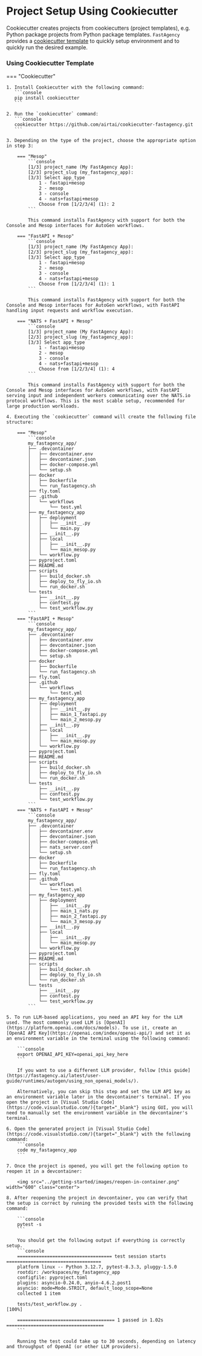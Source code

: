 # Project Setup Using Cookiecutter

Cookiecutter creates projects from cookiecutters (project templates), e.g. Python package projects from Python package templates. `FastAgency` provides a [cookiecutter template](https://github.com/airtai/cookiecutter-fastagency) to quickly setup environment and to quickly run the desired example.

### Using Cookiecutter Template

=== "Cookiecutter"

    1. Install Cookiecutter with the following command:
       ```console
       pip install cookiecutter
       ```

    2. Run the `cookiecutter` command:
       ```console
       cookiecutter https://github.com/airtai/cookiecutter-fastagency.git
       ```

    3. Depending on the type of the project, choose the appropriate option in step 3:

        === "Mesop"
            ```console
            [1/3] project_name (My FastAgency App):
            [2/3] project_slug (my_fastagency_app):
            [3/3] Select app_type
                1 - fastapi+mesop
                2 - mesop
                3 - console
                4 - nats+fastapi+mesop
                Choose from [1/2/3/4] (1): 2
            ```

            This command installs FastAgency with support for both the Console and Mesop interfaces for AutoGen workflows.

        === "FastAPI + Mesop"
            ```console
            [1/3] project_name (My FastAgency App):
            [2/3] project_slug (my_fastagency_app):
            [3/3] Select app_type
                1 - fastapi+mesop
                2 - mesop
                3 - console
                4 - nats+fastapi+mesop
                Choose from [1/2/3/4] (1): 1
            ```

            This command installs FastAgency with support for both the Console and Mesop interfaces for AutoGen workflows, with FastAPI handling input requests and workflow execution.

        === "NATS + FastAPI + Mesop"
            ```console
            [1/3] project_name (My FastAgency App):
            [2/3] project_slug (my_fastagency_app):
            [3/3] Select app_type
                1 - fastapi+mesop
                2 - mesop
                3 - console
                4 - nats+fastapi+mesop
                Choose from [1/2/3/4] (1): 4
            ```

            This command installs FastAgency with support for both the Console and Mesop interfaces for AutoGen workflows, with FastAPI serving input and independent workers communicating over the NATS.io protocol workflows. This is the most scable setup, recommended for large production workloads.

    4. Executing the `cookiecutter` command will create the following file structure:

        === "Mesop"
            ```console
            my_fastagency_app/
            ├── .devcontainer
            │   ├── devcontainer.env
            │   ├── devcontainer.json
            │   ├── docker-compose.yml
            │   └── setup.sh
            ├── docker
            │   ├── Dockerfile
            │   └── run_fastagency.sh
            ├── fly.toml
            ├── .github
            │   └── workflows
            │       └── test.yml
            ├── my_fastagency_app
            │   ├── deployment
            │   │   ├── __init__.py
            │   │   └── main.py
            │   ├── __init__.py
            │   ├── local
            │   │   ├── __init__.py
            │   │   └── main_mesop.py
            │   └── workflow.py
            ├── pyproject.toml
            ├── README.md
            ├── scripts
            │   ├── build_docker.sh
            │   ├── deploy_to_fly_io.sh
            │   └── run_docker.sh
            └── tests
                ├── __init__.py
                ├── conftest.py
                └── test_workflow.py
            ```
        === "FastAPI + Mesop"
            ```console
            my_fastagency_app/
            ├── .devcontainer
            │   ├── devcontainer.env
            │   ├── devcontainer.json
            │   ├── docker-compose.yml
            │   └── setup.sh
            ├── docker
            │   ├── Dockerfile
            │   └── run_fastagency.sh
            ├── fly.toml
            ├── .github
            │   └── workflows
            │       └── test.yml
            ├── my_fastagency_app
            │   ├── deployment
            │   │   ├── __init__.py
            │   │   ├── main_1_fastapi.py
            │   │   └── main_2_mesop.py
            │   ├── __init__.py
            │   ├── local
            │   │   ├── __init__.py
            │   │   └── main_mesop.py
            │   └── workflow.py
            ├── pyproject.toml
            ├── README.md
            ├── scripts
            │   ├── build_docker.sh
            │   ├── deploy_to_fly_io.sh
            │   └── run_docker.sh
            └── tests
                ├── __init__.py
                ├── conftest.py
                └── test_workflow.py
            ```
        === "NATS + FastAPI + Mesop"
            ```console
            my_fastagency_app/
            ├── .devcontainer
            │   ├── devcontainer.env
            │   ├── devcontainer.json
            │   ├── docker-compose.yml
            │   ├── nats_server.conf
            │   └── setup.sh
            ├── docker
            │   ├── Dockerfile
            │   └── run_fastagency.sh
            ├── fly.toml
            ├── .github
            │   └── workflows
            │       └── test.yml
            ├── my_fastagency_app
            │   ├── deployment
            │   │   ├── __init__.py
            │   │   ├── main_1_nats.py
            │   │   ├── main_2_fastapi.py
            │   │   └── main_3_mesop.py
            │   ├── __init__.py
            │   ├── local
            │   │   ├── __init__.py
            │   │   └── main_mesop.py
            │   └── workflow.py
            ├── pyproject.toml
            ├── README.md
            ├── scripts
            │   ├── build_docker.sh
            │   ├── deploy_to_fly_io.sh
            │   └── run_docker.sh
            └── tests
                ├── __init__.py
                ├── conftest.py
                └── test_workflow.py
            ```

    5. To run LLM-based applications, you need an API key for the LLM used. The most commonly used LLM is [OpenAI](https://platform.openai.com/docs/models). To use it, create an [OpenAI API Key](https://openai.com/index/openai-api/) and set it as an environment variable in the terminal using the following command:

        ```console
        export OPENAI_API_KEY=openai_api_key_here
        ```

        If you want to use a different LLM provider, follow [this guide](https://fastagency.ai/latest/user-guide/runtimes/autogen/using_non_openai_models/).

        Alternatively, you can skip this step and set the LLM API key as an environment variable later in the devcontainer's terminal. If you open the project in [Visual Studio Code](https://code.visualstudio.com/){target="_blank"} using GUI, you will need to manually set the environment variable in the devcontainer's terminal.

    6. Open the generated project in [Visual Studio Code](https://code.visualstudio.com/){target="_blank"} with the following command:
        ```console
        code my_fastagency_app
        ```

    7. Once the project is opened, you will get the following option to reopen it in a devcontainer:

        <img src="../getting-started/images/reopen-in-container.png" width="600" class="center">

    8. After reopening the project in devcontainer, you can verify that the setup is correct by running the provided tests with the following command:

        ```console
        pytest -s
        ```

        You should get the following output if everything is correctly setup.
        ```console
        =================================== test session starts ===================================
        platform linux -- Python 3.12.7, pytest-8.3.3, pluggy-1.5.0
        rootdir: /workspaces/my_fastagency_app
        configfile: pyproject.toml
        plugins: asyncio-0.24.0, anyio-4.6.2.post1
        asyncio: mode=Mode.STRICT, default_loop_scope=None
        collected 1 item

        tests/test_workflow.py .                                                            [100%]

        ==================================== 1 passed in 1.02s ====================================
        ```

        Running the test could take up to 30 seconds, depending on latency and throughput of OpenAI (or other LLM providers).
